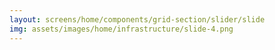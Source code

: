 ```yaml
---
layout: screens/home/components/grid-section/slider/slide
img: assets/images/home/infrastructure/slide-4.png
---
```

